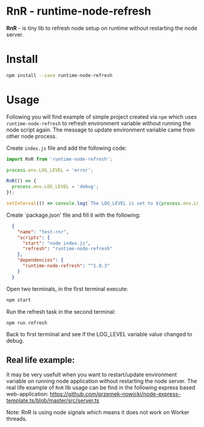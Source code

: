 # RnR - runtime-node-refresh

**RnR** - is tiny lib to refresh node setup on runtime without restarting the node server.

# Install

```sh
npm install --save runtime-node-refresh
```

# Usage
 
Following you will find example of simple project created via `npm` which uses `runtime-node-refresh` to refresh environment variable without running the node script again. The message to update environment variable came from other node process.

Create `index.js` file and add the following code:

```javascript
import RnR from 'runtime-node-refresh';

process.env.LOG_LEVEL = 'error';

RnR(() => {
  process.env.LOG_LEVEL = 'debug';
});

setInterval(() => console.log(`The LOG_LEVEL is set to ${process.env.LOG_LEVEL}`), 3000);
```

Create `package.json' file and fill it with the following:
```json
  {
    "name": "test-rnr",
    "scripts": {
      "start": "node index.js",
      "refresh": "runtime-node-refresh"
    },
    "dependencies": {
      "runtime-node-refresh": "^1.0.3"
    }
  }
```

Open two terminals, in the first terminal execute:

```sh
npm start
```


Run the refresh task in the second terminal:

```sh
npm run refresh
```

Back to first termiinal and see if the LOG_LEVEL variable value changed to debug.
## Real life example:

It may be very usefult when you want to restart/update environment variable on running node application without restarting the node server.
The real life example of `RnR` lib usage can be find in the following express based web-application:
https://github.com/przemek-nowicki/node-express-template.ts/blob/master/src/server.ts

Note: RnR is using node signals which means it does not work on Worker threads.